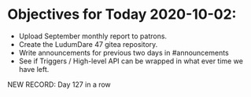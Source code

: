 # Objectives for Today 2020-10-02:

- Upload September monthly report to patrons.
- Create the LudumDare 47 gitea repository.
- Write announcements for previous two days in #announcements
- See if Triggers / High-level API can be wrapped in what ever time we have left.

NEW RECORD: Day 127 in a row
